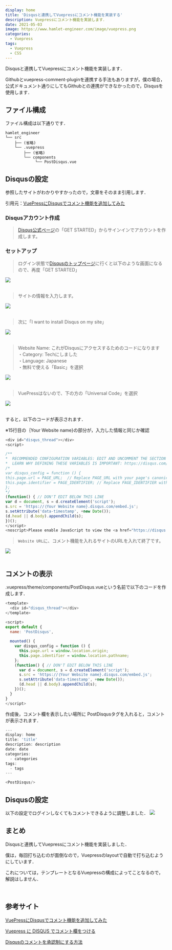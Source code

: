 ```yaml
---
display: home
title: 'Disqusと連携してVuepressにコメント機能を実装する'
description: Vuepressにコメント機能を実装します．
date: 2021-05-03
image: https://www.hamlet-engineer.com/image/vuepress.png
categories: 
  - Vuepress
tags:
  - Vuepress
  - CSS
---
```

Disqusと連携してVuepressにコメント機能を実装します．

<!-- more -->

Githubとvuepress-comment-pluginを連携する手法もありますが，僕の場合，公式ドキュメント通りにしてもGithubとの連携ができなかったので，Disqusを使用します．

## ファイル構成
ファイル構成は以下通りです．
```
hamlet_engineer
└── src
    ├── (省略)
    └── .vuepress
        ├── (省略)
        └── components
             └── PostDisqus.vue
```

## Disqusの設定
参照したサイトがわかりやすかったので，文章をそのまま引用します．

引用元：[VuePressにDisqusでコメント機能を追加してみた](https://dorasu-tech.dorasu.com/posts/2020/03/18/vuepress-disqus.html)

### Disqusアカウント作成
>[Disqus公式ページ](https://disqus.com/)の「GET STARTED」からサインインでアカウントを作成します。

### セットアップ
>ログイン状態で[Disqusのトップページ](https://disqus.com/)に行くと以下のような画面になるので、再度「GET STARTED」

![](/image/vuepress_comment_01.png)<br><br>

> サイトの情報を入力します。

![](/image/vuepress_comment_02.png)<br><br>

> 次に「I want to install Disqus on my site」

![](/image/vuepress_comment_03.png)<br><br>

> Website Name: これがDisqusにアクセスするためのコードになります<br>
・Category: Techにしました<br>
・Language: Japanese<br>
・無料で使える「Basic」を選択<br>

![](/image/vuepress_comment_04.png)<br><br>

> VuePressはないので、下の方の「Universal Code」を選択

![](/image/vuepress_comment_05.png)<br><br>

すると，以下のコードが表示されます．

※15行目の｛Your Website name}の部分が，入力した情報と同じか確認
```js
<div id="disqus_thread"></div>
<script>

/**
*  RECOMMENDED CONFIGURATION VARIABLES: EDIT AND UNCOMMENT THE SECTION BELOW TO INSERT DYNAMIC VALUES FROM YOUR PLATFORM OR CMS.
*  LEARN WHY DEFINING THESE VARIABLES IS IMPORTANT: https://disqus.com/admin/universalcode/#configuration-variables*/
/*
var disqus_config = function () {
this.page.url = PAGE_URL;  // Replace PAGE_URL with your page's canonical URL variable
this.page.identifier = PAGE_IDENTIFIER; // Replace PAGE_IDENTIFIER with your page's unique identifier variable
};
*/
(function() { // DON'T EDIT BELOW THIS LINE
var d = document, s = d.createElement('script');
s.src = 'https://｛Your Website name}.disqus.com/embed.js';
s.setAttribute('data-timestamp', +new Date());
(d.head || d.body).appendChild(s);
})();
</script>
<noscript>Please enable JavaScript to view the <a href="https://disqus.com/?ref_noscript">comments powered by Disqus.</a></noscript>
```

> `Website URL`に、コメント機能を入れるサイトのURLを入れて終了です。

![](/image/vuepress_comment_06.png)<br><br>

## コメントの表示
.vuepress/theme/components/PostDisqus.vueという名前で以下のコードを作成します．

```js
<template>
  <div id="disqus_thread"></div>
</template>

<script>
export default {
  name: 'PostDisqus',
  
  mounted() {
    var disqus_config = function () {
      this.page.url = window.location.origin;  
      this.page.identifier = window.location.pathname; 
    };
    (function() { // DON'T EDIT BELOW THIS LINE
      var d = document, s = d.createElement('script');
      s.src = 'https://｛Your Website name}.disqus.com/embed.js';
      s.setAttribute('data-timestamp', +new Date());
      (d.head || d.body).appendChild(s);
    })();
  }
}
</script>
```

作成後，コメント欄を表示したい場所に PostDisqusタグを入れると，コメントが表示されます．
```js
---
display: home
title: 'title'
description: description
date: date
categories: 
  - categories
tags:
  - tags
---

<PostDisqus/>
```

## Disqusの設定
以下の設定でログインしなくてもコメントできるように調整しました．
![](/image/guest_comment.png)


## まとめ
Disqusと連携してVuepressにコメント機能を実装しました．

僕は，毎回打ち込むのが面倒なので，Vuepressのlayoutで自動で打ち込むようにしています．

これについては，テンプレートとなるVuepressの構成によってことなるので，解説はしません．

<br>

## 参考サイト
[VuePressにDisqusでコメント機能を追加してみた](https://dorasu-tech.dorasu.com/posts/2020/03/18/vuepress-disqus.html)

[Vuepress に DISQUS でコメント欄をつける](https://passe-de-mode.uedasoft.com/ja/tips/software/frontend/vuepress/vuepress03.html)

[Disqusのコメントを承認制にする方法](https://hamazof.com/2019/06/17/disqus_comment_syouninsei/)